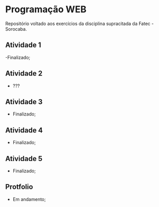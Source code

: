 # Programação WEB

Repositório voltado aos exercícios da disciplina supracitada da Fatec - Sorocaba.

## Atividade 1
-Finalizado;

## Atividade 2
- ???

## Atividade 3
- Finalizado;

## Atividade 4
- Finalizado;

## Atividade 5
- Finalizado;

## Protfolio
- Em andamento;
